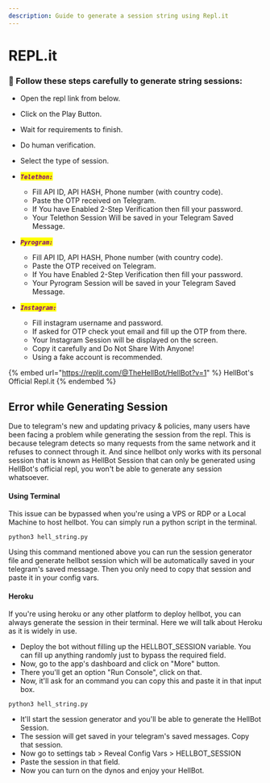 ```yaml
---
description: Guide to generate a session string using Repl.it
---
```


# REPL.it

### :link: Follow these steps carefully to generate string sessions:

* Open the repl link from below.
* Click on the Play Button.
* Wait for requirements to finish.
* Do human verification.
* Select the type of session.
* _<mark style="color:purple;">**`Telethon:`**</mark>_
  * Fill API ID, API HASH, Phone number (with country code).
  * Paste the OTP received on Telegram.
  * If You have Enabled 2-Step Verification then fill your password.
  * Your Telethon Session Will be saved in your Telegram Saved Message.
* _<mark style="color:purple;">**`Pyrogram:`**</mark>_
  * Fill API ID, API HASH, Phone number (with country code).
  * Paste the OTP received on Telegram.
  * If You have Enabled 2-Step Verification then fill your password.
  * Your Pyrogram Session will be saved in your Telegram Saved Message.
*   _<mark style="color:purple;">**`Instagram:`**</mark>_

    * Fill instagram username and password.
    * If asked for OTP check yout email and fill up the OTP from there.
    * Your Instagram Session will be displayed on the screen.
    * Copy it carefully and Do Not Share With Anyone!
    * Using a fake account is recommended.



{% embed url="https://replit.com/@TheHellBot/HellBot?v=1" %}
HellBot's Official Repl.it
{% endembed %}

## Error while Generating Session

Due to telegram's new and updating privacy & policies, many users have been facing a problem while generating the session from the repl. This is because telegram detects so many requests from the same network and it refuses to connect through it.  And since hellbot only works with its personal session that is known as HellBot Session that can only be generated using HellBot's official repl, you won't be able to generate any session whatsoever.

#### Using Terminal

This issue can be bypassed when you're using a VPS or RDP or a Local Machine to host hellbot.  You can simply run a python script in the terminal.

`python3 hell_string.py`

Using this command mentioned above you can run the session generator file and generate hellbot session which will be automatically saved in your telegram's saved message. Then you only need to copy that session and paste it in your config vars.

#### Heroku

If you're using heroku or any other platform to deploy hellbot, you can always generate the session in their terminal. Here we will talk about Heroku as it is widely in use.

* Deploy the bot without filling up the HELLBOT\_SESSION variable. You can fill up anything randomly just to bypass the required field.
* Now, go to the app's dashboard and click on "More" button.
* There you'll get an option "Run Console", click on that.
* Now, it'll ask for an command you can copy this and paste it in that input box.

`python3 hell_string.py`

* It'll start the session generator and you'll be able to generate the HellBot Session.
* The session will get saved in your telegram's saved messages. Copy that session.
* Now go to settings tab > Reveal Config Vars > HELLBOT\_SESSION
* Paste the session in that field.
* Now you can turn on the dynos and enjoy your HellBot.
